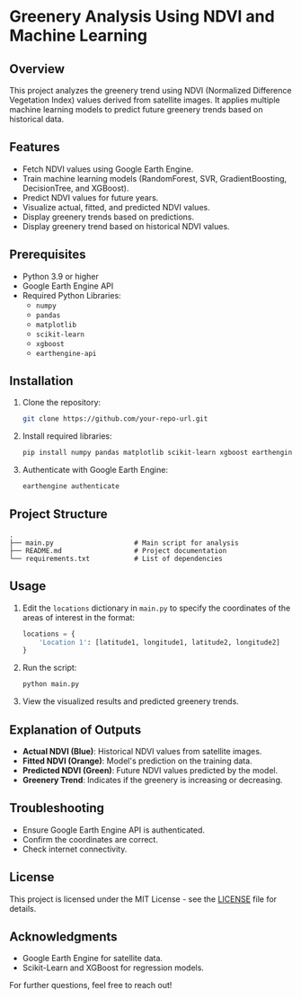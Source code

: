# Greenery Analysis Using NDVI and Machine Learning

## Overview
This project analyzes the greenery trend using NDVI (Normalized Difference Vegetation Index) values derived from satellite images. It applies multiple machine learning models to predict future greenery trends based on historical data.

## Features
- Fetch NDVI values using Google Earth Engine.
- Train machine learning models (RandomForest, SVR, GradientBoosting, DecisionTree, and XGBoost).
- Predict NDVI values for future years.
- Visualize actual, fitted, and predicted NDVI values.
- Display greenery trends based on predictions.
- Display greenery trend based on historical NDVI values.

## Prerequisites
- Python 3.9 or higher
- Google Earth Engine API
- Required Python Libraries:
  - `numpy`
  - `pandas`
  - `matplotlib`
  - `scikit-learn`
  - `xgboost`
  - `earthengine-api`

## Installation
1. Clone the repository:
    ```bash
    git clone https://github.com/your-repo-url.git
    ```
2. Install required libraries:
    ```bash
    pip install numpy pandas matplotlib scikit-learn xgboost earthengine-api
    ```
3. Authenticate with Google Earth Engine:
    ```bash
    earthengine authenticate
    ```

## Project Structure
```
.
├── main.py                    # Main script for analysis
├── README.md                  # Project documentation
└── requirements.txt           # List of dependencies
```

## Usage
1. Edit the `locations` dictionary in `main.py` to specify the coordinates of the areas of interest in the format:
    ```python
    locations = {
        'Location 1': [latitude1, longitude1, latitude2, longitude2]
    }
    ```
2. Run the script:
    ```bash
    python main.py
    ```

3. View the visualized results and predicted greenery trends.

## Explanation of Outputs
- **Actual NDVI (Blue)**: Historical NDVI values from satellite images.
- **Fitted NDVI (Orange)**: Model's prediction on the training data.
- **Predicted NDVI (Green)**: Future NDVI values predicted by the model.
- **Greenery Trend**: Indicates if the greenery is increasing or decreasing.

## Troubleshooting
- Ensure Google Earth Engine API is authenticated.
- Confirm the coordinates are correct.
- Check internet connectivity.

## License
This project is licensed under the MIT License - see the [LICENSE](LICENSE.txt) file for details.

## Acknowledgments
- Google Earth Engine for satellite data.
- Scikit-Learn and XGBoost for regression models.

For further questions, feel free to reach out!

